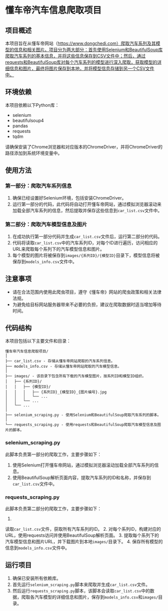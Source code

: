 # 懂车帝汽车信息爬取项目

## 项目概述

本项目旨在从懂车帝网站（https://www.dongchedi.com）爬取汽车系列及其模型的信息和相关图片。项目分为两大部分：首先使用Selenium和BeautifulSoup库爬取汽车系列的基本信息，并将这些信息保存到CSV文件中；然后，通过requests和BeautifulSoup库对每个汽车系列的模型进行深入爬取，获取模型的详细信息和图片，最终将图片保存到本地，并将模型信息存储到另一个CSV文件中。

## 环境依赖

本项目依赖以下Python库：

- selenium
- beautifulsoup4
- pandas
- requests
- tqdm

请确保安装了Chrome浏览器和对应版本的ChromeDriver，并将ChromeDriver的路径添加到系统环境变量中。

## 使用方法

### 第一部分：爬取汽车系列信息

1. 确保已经设置好Selenium环境，包括安装ChromeDriver。
2. 运行第一部分的代码，此代码将自动打开懂车帝网站，通过模拟浏览器滚动来加载全部汽车系列的信息，然后提取并保存这些信息到`car_list.csv`文件中。

### 第二部分：爬取汽车模型信息及图片

1. 在成功执行第一部分代码并生成`car_list.csv`文件后，运行第二部分的代码。
2. 代码将读取`car_list.csv`中的汽车系列ID，对每个ID进行遍历，访问相应的URL来爬取每个系列下的汽车模型信息和图片。
3. 每个模型的图片将被保存到`images/{系列ID}/{模型ID}`目录下，模型信息将被保存到`models_info.csv`文件中。

## 注意事项

- 请在合法范围内使用此爬虫项目，遵守《懂车帝》网站的爬虫政策和相关法律法规。
- 为避免给目标网站服务器带来不必要的负担，建议在爬取数据时适当增加等待时间。

## 代码结构

本项目包括以下主要文件和目录：

```
懂车帝汽车信息爬取项目/
│
├── car_list.csv - 存储从懂车帝网站爬取的汽车系列信息。
├── models_info.csv - 存储从懂车帝网站爬取的汽车模型信息。
│
├── images/ - 该目录下包含所有下载的汽车模型图片，按系列ID和模型ID组织。
│   ├── {系列ID}/
│   │   ├── {模型ID}/
│   │   │   ├── {系列ID}_{模型ID}_{图片编号}.jpg
│   │   │   └── ...
│   │   └── ...
│   └── ...
│
├── selenium_scraping.py - 使用Selenium和BeautifulSoup爬取汽车系列的脚本。
│
└── requests_scraping.py - 使用requests和BeautifulSoup爬取汽车模型信息及图片的脚本。
```

### selenium_scraping.py

此脚本负责第一部分的爬取工作，主要步骤如下：

1. 使用Selenium打开懂车帝网站，通过模拟浏览器滚动加载全部汽车系列的信息。
2. 使用BeautifulSoup解析页面内容，提取汽车系列的ID和名称，并保存到`car_list.csv`文件中。

### requests_scraping.py

此脚本负责第二部分的爬取工作，主要步骤如下：

1.

 读取`car_list.csv`文件，获取所有汽车系列的ID。
2. 对每个系列ID，构建对应的URL，使用requests访问并使用BeautifulSoup解析页面。
3. 提取每个系列下的汽车模型信息和图片URL，并下载图片到本地`images/`目录下。
4. 保存所有模型的信息到`models_info.csv`文件中。

## 运行项目

1. 确保已安装所有依赖库。
2. 首先运行`selenium_scraping.py`脚本来爬取并生成`car_list.csv`文件。
3. 然后运行`requests_scraping.py`脚本，该脚本会读取`car_list.csv`中的数据，爬取各汽车模型的详细信息和图片，保存到`models_info.csv`和`images/`目录。
